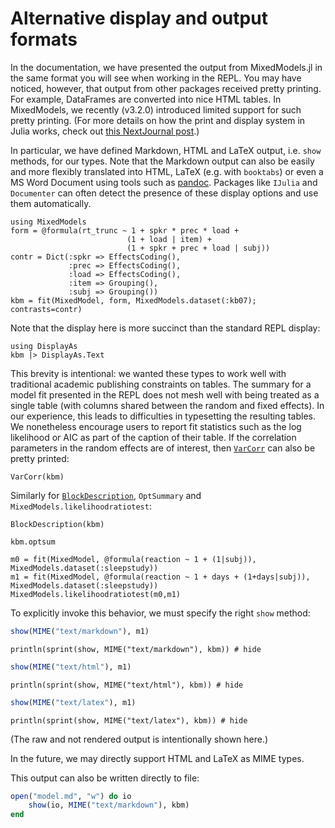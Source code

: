 # Alternative display and output formats

In the documentation, we have presented the output from MixedModels.jl in the same format you will see when working in the REPL.
You may have noticed, however, that output from other packages received pretty printing.
For example, DataFrames are converted into nice HTML tables.
In MixedModels, we recently (v3.2.0) introduced limited support for such pretty printing.
(For more details on how the print and display system in Julia works, check out [this NextJournal post](https://nextjournal.com/sdanisch/julias-display-system).)

In particular, we have defined Markdown, HTML and LaTeX output, i.e. `show` methods, for our types.
Note that the Markdown output can also be easily and more flexibly translated into HTML, LaTeX (e.g. with `booktabs`) or even a MS Word Document using tools such as [pandoc](https://pandoc.org/).
Packages like `IJulia` and `Documenter` can often detect the presence of these display options and use them automatically.


```@example Main
using MixedModels
form = @formula(rt_trunc ~ 1 + spkr * prec * load +
                          (1 + load | item) +
                          (1 + spkr + prec + load | subj))
contr = Dict(:spkr => EffectsCoding(),
             :prec => EffectsCoding(),
             :load => EffectsCoding(),
             :item => Grouping(),
             :subj => Grouping())
kbm = fit(MixedModel, form, MixedModels.dataset(:kb07); contrasts=contr)
```

Note that the display here is more succinct than the standard REPL display:

```@example Main
using DisplayAs
kbm |> DisplayAs.Text
```

This brevity is intentional: we wanted these types to work well with traditional academic publishing constraints on tables.
The summary for a model fit presented in the REPL does not mesh well with being treated as a single table (with columns shared between the random and fixed effects).
In our experience, this leads to difficulties in typesetting the resulting tables.
We nonetheless encourage users to report fit statistics such as the log likelihood or AIC as part of the caption of their table.
If the correlation parameters in the random effects are of interest, then [`VarCorr`](@ref) can also be pretty printed:

```@example Main
VarCorr(kbm)
```

Similarly for [`BlockDescription`](@ref), `OptSummary` and `MixedModels.likelihoodratiotest`:

```@example Main
BlockDescription(kbm)
```

```@example Main
kbm.optsum
```

```@example Main
m0 = fit(MixedModel, @formula(reaction ~ 1 + (1|subj)), MixedModels.dataset(:sleepstudy))
m1 = fit(MixedModel, @formula(reaction ~ 1 + days + (1+days|subj)), MixedModels.dataset(:sleepstudy))
MixedModels.likelihoodratiotest(m0,m1)
```

To explicitly invoke this behavior, we must specify the right `show` method:
```julia
show(MIME("text/markdown"), m1)
```
```@example Main
println(sprint(show, MIME("text/markdown"), kbm)) # hide
```
```julia
show(MIME("text/html"), m1)
```
```@example Main
println(sprint(show, MIME("text/html"), kbm)) # hide
```
```julia
show(MIME("text/latex"), m1)
```
```@example Main
println(sprint(show, MIME("text/latex"), kbm)) # hide
```
(The raw and not rendered output is intentionally shown here.)

In the future, we may directly support HTML and LaTeX as MIME types.

This output can also be written directly to file:

```julia
open("model.md", "w") do io
    show(io, MIME("text/markdown"), kbm)
end
```
